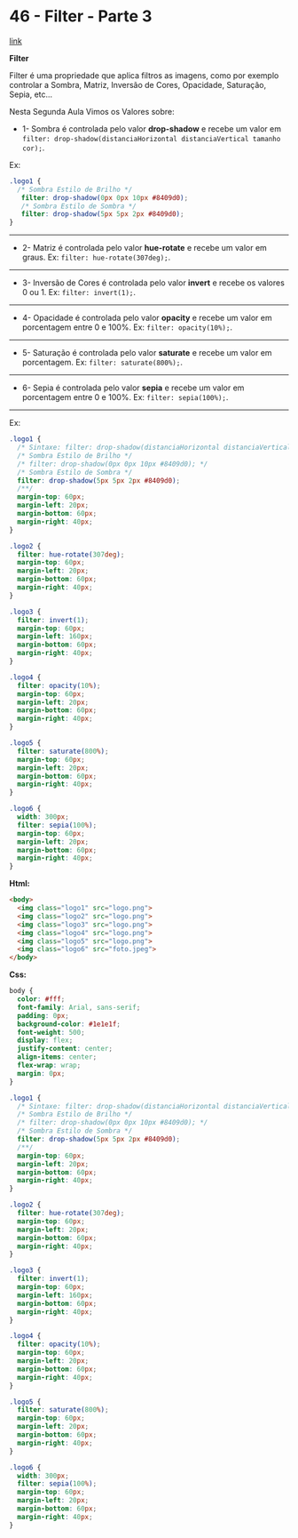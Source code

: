 # 46 - Filter - Parte 3

[link](http://cfbcursos.com.br/css3-4546-e-47-filter/)

**Filter**

Filter é uma propriedade que aplica filtros as imagens, como por exemplo controlar a
Sombra, Matriz, Inversão de Cores, Opacidade, Saturação, Sepia, etc...

Nesta Segunda Aula Vimos os Valores sobre:

* 1- Sombra é controlada pelo valor **drop-shadow** e recebe um valor em
``filter: drop-shadow(distanciaHorizontal distanciaVertical tamanho cor);``. 

Ex:
 ```css
 .logo1 {
   /* Sombra Estilo de Brilho */
    filter: drop-shadow(0px 0px 10px #8409d0);
    /* Sombra Estilo de Sombra */
    filter: drop-shadow(5px 5px 2px #8409d0);
 }
```

---

* 2- Matriz é controlada pelo valor **hue-rotate** e recebe um valor em graus. Ex: `filter: hue-rotate(307deg);`.

---

* 3- Inversão de Cores é controlada pelo valor **invert** e recebe os valores 0 ou 1. Ex: `filter: invert(1);`.

---

* 4- Opacidade é controlada pelo valor **opacity** e recebe um valor em porcentagem entre 0 e 100%. Ex: `filter: opacity(10%);`.

---

* 5- Saturação é controlada pelo valor **saturate** e recebe um valor em porcentagem. Ex: `filter: saturate(800%);`.

---

* 6- Sepia é controlada pelo valor **sepia** e recebe um valor em porcentagem entre 0 e 100%. Ex: `filter: sepia(100%);`.

---

Ex: 

```css
.logo1 {
  /* Sintaxe: filter: drop-shadow(distanciaHorizontal distanciaVertical tamanho cor);*/
  /* Sombra Estilo de Brilho */
  /* filter: drop-shadow(0px 0px 10px #8409d0); */
  /* Sombra Estilo de Sombra */
  filter: drop-shadow(5px 5px 2px #8409d0);
  /**/
  margin-top: 60px;
  margin-left: 20px;
  margin-bottom: 60px;
  margin-right: 40px;
}

.logo2 {
  filter: hue-rotate(307deg);
  margin-top: 60px;
  margin-left: 20px;
  margin-bottom: 60px;
  margin-right: 40px;
}

.logo3 {
  filter: invert(1);
  margin-top: 60px;
  margin-left: 160px;
  margin-bottom: 60px;
  margin-right: 40px;
}

.logo4 {
  filter: opacity(10%);
  margin-top: 60px;
  margin-left: 20px;
  margin-bottom: 60px;
  margin-right: 40px;
}

.logo5 {
  filter: saturate(800%);
  margin-top: 60px;
  margin-left: 20px;
  margin-bottom: 60px;
  margin-right: 40px;
}

.logo6 {
  width: 300px;
  filter: sepia(100%);
  margin-top: 60px;
  margin-left: 20px;
  margin-bottom: 60px;
  margin-right: 40px;
}
```

**Html:**

```html
<body>
  <img class="logo1" src="logo.png">
  <img class="logo2" src="logo.png">
  <img class="logo3" src="logo.png">
  <img class="logo4" src="logo.png">
  <img class="logo5" src="logo.png">
  <img class="logo6" src="foto.jpeg">
</body>
```

**Css:**

```css
body {
  color: #fff;
  font-family: Arial, sans-serif;
  padding: 0px;
  background-color: #1e1e1f;
  font-weight: 500;
  display: flex;
  justify-content: center;
  align-items: center;
  flex-wrap: wrap;
  margin: 0px;
}

.logo1 {
  /* Sintaxe: filter: drop-shadow(distanciaHorizontal distanciaVertical tamanho cor);*/
  /* Sombra Estilo de Brilho */
  /* filter: drop-shadow(0px 0px 10px #8409d0); */
  /* Sombra Estilo de Sombra */
  filter: drop-shadow(5px 5px 2px #8409d0);
  /**/
  margin-top: 60px;
  margin-left: 20px;
  margin-bottom: 60px;
  margin-right: 40px;
}

.logo2 {
  filter: hue-rotate(307deg);
  margin-top: 60px;
  margin-left: 20px;
  margin-bottom: 60px;
  margin-right: 40px;
}

.logo3 {
  filter: invert(1);
  margin-top: 60px;
  margin-left: 160px;
  margin-bottom: 60px;
  margin-right: 40px;
}

.logo4 {
  filter: opacity(10%);
  margin-top: 60px;
  margin-left: 20px;
  margin-bottom: 60px;
  margin-right: 40px;
}

.logo5 {
  filter: saturate(800%);
  margin-top: 60px;
  margin-left: 20px;
  margin-bottom: 60px;
  margin-right: 40px;
}

.logo6 {
  width: 300px;
  filter: sepia(100%);
  margin-top: 60px;
  margin-left: 20px;
  margin-bottom: 60px;
  margin-right: 40px;
}
```
